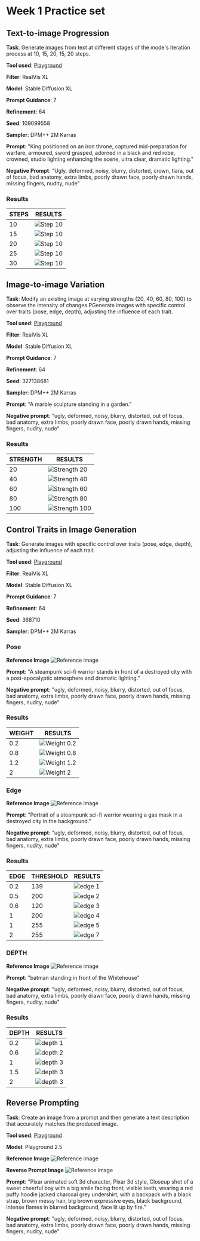 # Week 1 Practice set

## Text-to-image Progression

**Task**: Generate images from text at different stages of the mode's iteration process at 10, 15, 20, 15, 20 steps.

**Tool used**: [Playground](https://playground.com/)

**Filter**: RealVis XL

**Model**: Stable Diffusion XL

**Prompt Guidance**: 7

**Refinement**: 64

**Seed**: 109099558

**Sampler**: DPM++ 2M Karras

**Prompt**: "King positioned on an iron throne, captured mid-preparation for warfare, armoured, sword grasped, adorned in a black and red robe, crowned, studio lighting enhancing the scene, ultra clear, dramatic lighting."

**Negative Prompt**: "Ugly, deformed, noisy, blurry, distorted, crown, tiara, out of focus, bad anatomy, extra limbs, poorly drawn face, poorly drawn hands, missing fingers, nudity, nude"

### Results

| STEPS | RESULTS                  |
| ----- | ------------------------ |
| 10    | ![Step 10](step-10.jpeg) |
| 15    | ![Step 10](step-15.jpeg) |
| 20    | ![Step 10](step-20.jpeg) |
| 25    | ![Step 10](step-25.jpeg) |
| 30    | ![Step 10](step-30.jpeg) |

## Image-to-image Variation

**Task**: Modify an existing image at varying strengths (20, 40, 60, 80, 100) to observe the intensity of changes.PGenerate images with specific control over traits (pose, edge, depth), adjusting the influence of each trait.

**Tool used**: [Playground](https://playground.com/)

**Filter**: RealVis XL

**Model**: Stable Diffusion XL

**Prompt Guidance**: 7

**Refinement**: 64

**Seed**: 327138681

**Sampler**: DPM++ 2M Karras

**Prompt**: "A marble sculpture standing in a garden."

**Negative prompt**: "ugly, deformed, noisy, blurry, distorted, out of focus, bad anatomy, extra limbs, poorly drawn face, poorly drawn hands, missing fingers, nudity, nude"

### Results

| STRENGTH | RESULTS                           |
| -------- | --------------------------------- |
| 20       | ![Strength 20](strength-20.png)   |
| 40       | ![Strength 40](strength-40.png)   |
| 60       | ![Strength 60](strength-60.png)   |
| 80       | ![Strength 80](strength-80.png)   |
| 100      | ![Strength 100](strength-100.png) |

## Control Traits in Image Generation

**Task**: Generate images with specific control over traits (pose, edge, depth), adjusting the influence of each trait.

**Tool used**: [Playground](https://playground.com/)

**Filter**: RealVis XL

**Model**: Stable Diffusion XL

**Prompt Guidance**: 7

**Refinement**: 64

**Seed**: 368710

**Sampler**: DPM++ 2M Karras

### Pose

**Reference Image**
![Reference image](pose-ref.jpeg)

**Prompt**: "A steampunk sci-fi warrior stands in front of a destroyed city with a post-apocalyptic atmosphere and dramatic lighting."

**Negative prompt**: "ugly, deformed, noisy, blurry, distorted, out of focus, bad anatomy, extra limbs, poorly drawn face, poorly drawn hands, missing fingers, nudity, nude"

### Results

| WEIGHT | RESULTS                       |
| ------ | ----------------------------- |
| 0.2    | ![Weight 0.2](weight-0.2.png) |
| 0.8    | ![Weight 0.8](weight-0.8.png) |
| 1.2    | ![Weight 1.2](weight-1.2.png) |
| 2      | ![Weight 2](weight-2.png)     |

### Edge

**Reference Image**
![Reference image](edge-ref.jpeg)

**Prompt**: "Portrait of a steampunk sci-fi warrior wearing a gas mask in a destroyed city in the background."

**Negative prompt**: "ugly, deformed, noisy, blurry, distorted, out of focus, bad anatomy, extra limbs, poorly drawn face, poorly drawn hands, missing fingers, nudity, nude"

### Results

| EDGE | THRESHOLD | RESULTS                     |
| ---- | --------- | --------------------------- |
| 0.2  | 139       | ![edge 1](edge-0.2-139.png) |
| 0.5  | 200       | ![edge 2](edge-0.5-200.png) |
| 0.6  | 120       | ![edge 3](edge-0.6-120.png) |
| 1    | 200       | ![edge 4](edge-1-200.png)   |
| 1    | 255       | ![edge 5](edge-1-255.png)   |
| 2    | 255       | ![edge 7](edge-2-255.png)   |

### DEPTH

**Reference Image**
![Reference image](pos-ref.jpeg)

**Prompt**: "batman standing in front of the Whitehouse"

**Negative prompt**: "ugly, deformed, noisy, blurry, distorted, out of focus, bad anatomy, extra limbs, poorly drawn face, poorly drawn hands, missing fingers, nudity, nude"

### Results

| DEPTH | RESULTS                   |
| ----- | ------------------------- |
| 0.2   | ![depth 1](depth-0.2.png) |
| 0.6   | ![depth 2](depth-0.6.png) |
| 1     | ![depth 3](depth-1.png)   |
| 1.5   | ![depth 3](depth-1.5.png) |
| 2     | ![depth 3](depth-2.png)   |

## Reverse Prompting

**Task**: Create an image from a prompt and then generate a text description that accurately matches the produced image.

**Tool used**: [Playground](https://playground.com/)

**Model**: Playground 2.5

**Reference Image**
![Reference image](boy-ref.png)

**Reverse Prompt Image**
![Reference image](boy-reverse.png)

**Prompt**: "Pixar animated soft 3d character, Pixar 3d style, Closeup shot of a sweet cheerful boy with a big smile facing front, visible teeth, wearing a red puffy hoodie jacked charcoal grey undershirt, with a backpack with a black strap, brown messy hair, big brown expressive eyes, black background, intense flames in blurred background, face lit up by fire."

**Negative prompt**: "ugly, deformed, noisy, blurry, distorted, out of focus, bad anatomy, extra limbs, poorly drawn face, poorly drawn hands, missing fingers, nudity, nude"

